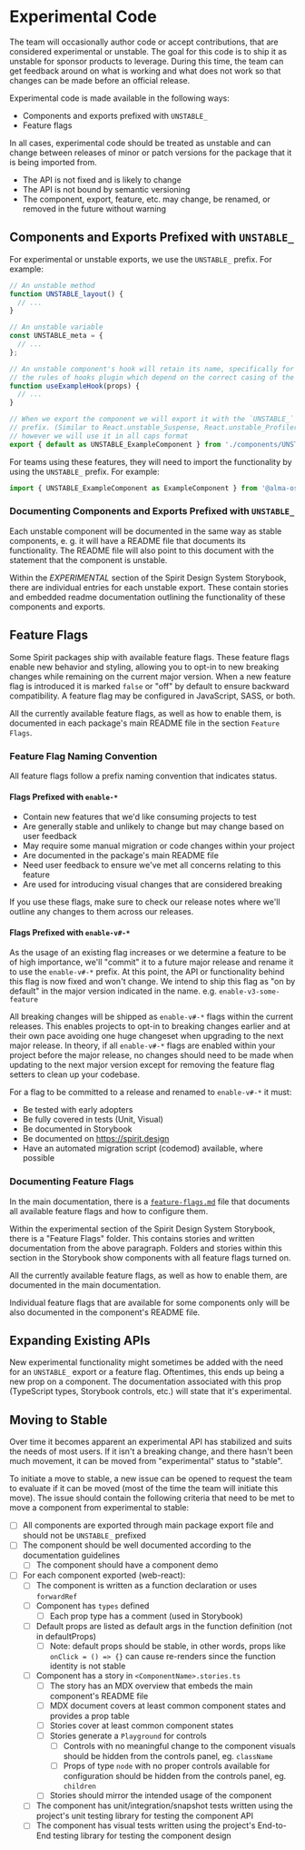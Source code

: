 # Experimental Code

The team will occasionally author code or accept contributions, that are
considered experimental or unstable. The goal for this code is to ship it as
unstable for sponsor products to leverage. During this time, the team can get
feedback around on what is working and what does not work so that changes can be
made before an official release.

Experimental code is made available in the following ways:

- Components and exports prefixed with `UNSTABLE_`
- Feature flags

In all cases, experimental code should be treated as unstable and can change
between releases of minor or patch versions for the package that it is being imported from.

- The API is not fixed and is likely to change
- The API is not bound by semantic versioning
- The component, export, feature, etc. may change, be renamed, or removed in the
  future without warning

## Components and Exports Prefixed with `UNSTABLE_`

For experimental or unstable exports, we use the `UNSTABLE_` prefix. For
example:

```js
// An unstable method
function UNSTABLE_layout() {
  // ...
}

// An unstable variable
const UNSTABLE_meta = {
  // ...
};

// An unstable component's hook will retain its name, specifically for things like
// the rules of hooks plugin which depend on the correct casing of the name
function useExampleHook(props) {
  // ...
}

// When we export the component we will export it with the `UNSTABLE_`
// prefix. (Similar to React.unstable_Suspense, React.unstable_Profiler)
// however we will use it in all caps format
export { default as UNSTABLE_ExampleComponent } from './components/UNSTABLE_ExampleComponent';
```

For teams using these features, they will need to import the functionality by
using the `UNSTABLE_` prefix. For example:

```jsx
import { UNSTABLE_ExampleComponent as ExampleComponent } from '@alma-oss/spirit-web-react';
```

### Documenting Components and Exports Prefixed with `UNSTABLE_`

Each unstable component will be documented in the same way as stable components, e. g.
it will have a README file that documents its functionality.
The README file will also point to this document with the statement that the component is unstable.

Within the _EXPERIMENTAL_ section of the Spirit Design System Storybook, there are
individual entries for each unstable export. These contain stories and embedded readme documentation
outlining the functionality of these components and exports.

## Feature Flags

Some Spirit packages ship with available feature flags. These feature flags
enable new behavior and styling, allowing you to opt-in to new breaking changes
while remaining on the current major version. When a new feature flag is
introduced it is marked `false` or "off" by default to ensure backward
compatibility. A feature flag may be configured in JavaScript, SASS, or both.

All the currently available feature flags, as well as how to enable them, is
documented in each package's main README file in the section `Feature Flags`.

### Feature Flag Naming Convention

All feature flags follow a prefix naming convention that indicates status.

#### Flags Prefixed with `enable-*`

- Contain new features that we'd like consuming projects to test
- Are generally stable and unlikely to change but may change based on user
  feedback
- May require some manual migration or code changes within your project
- Are documented in the package's main README file
- Need user feedback to ensure we've met all concerns relating to this feature
- Are used for introducing visual changes that are considered breaking

If you use these flags, make sure to check our release notes where we'll outline
any changes to them across our releases.

#### Flags Prefixed with `enable-v#-*`

As the usage of an existing flag increases or we determine a feature to be of high
importance, we'll "commit" it to a future major release and rename it to use the
`enable-v#-*` prefix. At this point, the API or functionality behind this flag is
now fixed and won't change. We intend to ship this flag as "on by default" in
the major version indicated in the name. e.g. `enable-v3-some-feature`

All breaking changes will be shipped as `enable-v#-*` flags within the current
releases. This enables projects to opt-in to breaking changes earlier
and at their own pace avoiding one huge changeset when upgrading to the next
major release. In theory, if all `enable-v#-*` flags are enabled within your
project before the major release, no changes should need to be made when updating
to the next major version except for removing the feature flag setters to clean up your codebase.

For a flag to be committed to a release and renamed to `enable-v#-*` it must:

- Be tested with early adopters
- Be fully covered in tests (Unit, Visual)
- Be documented in Storybook
- Be documented on https://spirit.design
- Have an automated migration script (codemod) available, where possible

### Documenting Feature Flags

In the main documentation, there is a [`feature-flags.md`][docs-feature-flags] file that documents all
available feature flags and how to configure them.

Within the experimental section of the Spirit Design System Storybook, there is a
"Feature Flags" folder. This contains stories and written documentation from the above paragraph.
Folders and stories within this section in the Storybook show components with all feature flags turned on.

All the currently available feature flags, as well as how to enable them, are documented in the main documentation.

Individual feature flags that are available for some components only will be also documented in
the component's README file.

## Expanding Existing APIs

New experimental functionality might sometimes be added with the need for an
`UNSTABLE_` export or a feature flag. Oftentimes, this ends up being a new prop
on a component.
The documentation associated with this prop (TypeScript types, Storybook controls, etc.) will state that it's experimental.

## Moving to Stable

Over time it becomes apparent an experimental API has stabilized and suits the
needs of most users. If it isn't a breaking change, and there hasn't been much
movement, it can be moved from "experimental" status to "stable".

To initiate a move to stable, a new issue can be opened to request the team to evaluate
if it can be moved (most of the time the team will initiate this move).
The issue should contain the following criteria that need to
be met to move a component from experimental to stable:

<!-- Because of the GitHub syntax for the checkboxes -->
<!--lint disable no-undefined-references-->

- [ ] All components are exported through main package export file and should not be `UNSTABLE_`
      prefixed
- [ ] The component should be well documented according to the documentation
      guidelines
  - [ ] The component should have a component demo
- [ ] For each component exported (web-react):
  - [ ] The component is written as a function declaration or uses `forwardRef`
  - [ ] Component has `types` defined
    - [ ] Each prop type has a comment (used in Storybook)
  - [ ] Default props are listed as default args in the function definition (not
        in defaultProps)
    - [ ] Note: default props should be stable, in other words, props like
          `onClick = () => {}` can cause re-renders since the function identity
          is not stable
  - [ ] Component has a story in `<ComponentName>.stories.ts`
    - [ ] The story has an MDX overview that embeds the main component's README file
    - [ ] MDX document covers at least common component states and provides a prop
          table
    - [ ] Stories cover at least common component states
    - [ ] Stories generate a `Playground` for controls
      - [ ] Controls with no meaningful change to the component visuals should
            be hidden from the controls panel, eg. `className`
      - [ ] Props of type `node` with no proper controls available for
            configuration should be hidden from the controls panel, eg.
            `children`
    - [ ] Stories should mirror the intended usage of the component
  - [ ] The component has unit/integration/snapshot tests written using the project's unit testing library for testing the component API
  - [ ] The component has visual tests written using the project's End-to-End testing library for testing the component design
  <!--lint enable no-undefined-references-->

[docs-feature-flags]: https://github.com/lmc-eu/spirit-design-system/blob/main/docs/contribution/feature-flags.md
